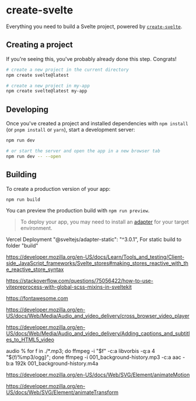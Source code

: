 # create-svelte

Everything you need to build a Svelte project, powered by [`create-svelte`](https://github.com/sveltejs/kit/tree/main/packages/create-svelte).

## Creating a project

If you're seeing this, you've probably already done this step. Congrats!

```bash
# create a new project in the current directory
npm create svelte@latest

# create a new project in my-app
npm create svelte@latest my-app
```

## Developing

Once you've created a project and installed dependencies with `npm install` (or `pnpm install` or `yarn`), start a development server:

```bash
npm run dev

# or start the server and open the app in a new browser tab
npm run dev -- --open
```

## Building

To create a production version of your app:

```bash
npm run build
```

You can preview the production build with `npm run preview`.

> To deploy your app, you may need to install an [adapter](https://kit.svelte.dev/docs/adapters) for your target environment.

Vercel Deployment
		"@sveltejs/adapter-static": "^3.0.1",
        For static build to folder "build"


https://developer.mozilla.org/en-US/docs/Learn/Tools_and_testing/Client-side_JavaScript_frameworks/Svelte_stores#making_stores_reactive_with_the_reactive_store_syntax

https://stackoverflow.com/questions/75056422/how-to-use-vitepreprocess-with-global-scss-mixins-in-sveltekit

https://fontawesome.com

https://developer.mozilla.org/en-US/docs/Web/Media/Audio_and_video_delivery/cross_browser_video_player

https://developer.mozilla.org/en-US/docs/Web/Media/Audio_and_video_delivery/Adding_captions_and_subtitles_to_HTML5_video

audio % for f in ./*.mp3; do ffmpeg -i "$f" -c:a libvorbis -q:a 4 "${f/%mp3/ogg}"; done
ffmpeg -i 001_background-history.mp3 -c:a aac -b:a 192k 001_background-history.m4a

https://developer.mozilla.org/en-US/docs/Web/SVG/Element/animateMotion

https://developer.mozilla.org/en-US/docs/Web/SVG/Element/animateTransform

